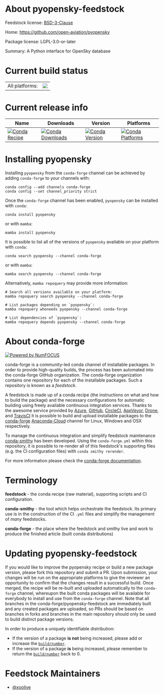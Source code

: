 About pyopensky-feedstock
=========================

Feedstock license: [BSD-3-Clause](https://github.com/conda-forge/pyopensky-feedstock/blob/main/LICENSE.txt)

Home: https://github.com/open-aviation/pyopensky

Package license: LGPL-3.0-or-later

Summary: A Python interface for OpenSky database

Current build status
====================


<table><tr><td>All platforms:</td>
    <td>
      <a href="https://dev.azure.com/conda-forge/feedstock-builds/_build/latest?definitionId=20166&branchName=main">
        <img src="https://dev.azure.com/conda-forge/feedstock-builds/_apis/build/status/pyopensky-feedstock?branchName=main">
      </a>
    </td>
  </tr>
</table>

Current release info
====================

| Name | Downloads | Version | Platforms |
| --- | --- | --- | --- |
| [![Conda Recipe](https://img.shields.io/badge/recipe-pyopensky-green.svg)](https://anaconda.org/conda-forge/pyopensky) | [![Conda Downloads](https://img.shields.io/conda/dn/conda-forge/pyopensky.svg)](https://anaconda.org/conda-forge/pyopensky) | [![Conda Version](https://img.shields.io/conda/vn/conda-forge/pyopensky.svg)](https://anaconda.org/conda-forge/pyopensky) | [![Conda Platforms](https://img.shields.io/conda/pn/conda-forge/pyopensky.svg)](https://anaconda.org/conda-forge/pyopensky) |

Installing pyopensky
====================

Installing `pyopensky` from the `conda-forge` channel can be achieved by adding `conda-forge` to your channels with:

```
conda config --add channels conda-forge
conda config --set channel_priority strict
```

Once the `conda-forge` channel has been enabled, `pyopensky` can be installed with `conda`:

```
conda install pyopensky
```

or with `mamba`:

```
mamba install pyopensky
```

It is possible to list all of the versions of `pyopensky` available on your platform with `conda`:

```
conda search pyopensky --channel conda-forge
```

or with `mamba`:

```
mamba search pyopensky --channel conda-forge
```

Alternatively, `mamba repoquery` may provide more information:

```
# Search all versions available on your platform:
mamba repoquery search pyopensky --channel conda-forge

# List packages depending on `pyopensky`:
mamba repoquery whoneeds pyopensky --channel conda-forge

# List dependencies of `pyopensky`:
mamba repoquery depends pyopensky --channel conda-forge
```


About conda-forge
=================

[![Powered by
NumFOCUS](https://img.shields.io/badge/powered%20by-NumFOCUS-orange.svg?style=flat&colorA=E1523D&colorB=007D8A)](https://numfocus.org)

conda-forge is a community-led conda channel of installable packages.
In order to provide high-quality builds, the process has been automated into the
conda-forge GitHub organization. The conda-forge organization contains one repository
for each of the installable packages. Such a repository is known as a *feedstock*.

A feedstock is made up of a conda recipe (the instructions on what and how to build
the package) and the necessary configurations for automatic building using freely
available continuous integration services. Thanks to the awesome service provided by
[Azure](https://azure.microsoft.com/en-us/services/devops/), [GitHub](https://github.com/),
[CircleCI](https://circleci.com/), [AppVeyor](https://www.appveyor.com/),
[Drone](https://cloud.drone.io/welcome), and [TravisCI](https://travis-ci.com/)
it is possible to build and upload installable packages to the
[conda-forge](https://anaconda.org/conda-forge) [Anaconda-Cloud](https://anaconda.org/)
channel for Linux, Windows and OSX respectively.

To manage the continuous integration and simplify feedstock maintenance
[conda-smithy](https://github.com/conda-forge/conda-smithy) has been developed.
Using the ``conda-forge.yml`` within this repository, it is possible to re-render all of
this feedstock's supporting files (e.g. the CI configuration files) with ``conda smithy rerender``.

For more information please check the [conda-forge documentation](https://conda-forge.org/docs/).

Terminology
===========

**feedstock** - the conda recipe (raw material), supporting scripts and CI configuration.

**conda-smithy** - the tool which helps orchestrate the feedstock.
                   Its primary use is in the construction of the CI ``.yml`` files
                   and simplify the management of *many* feedstocks.

**conda-forge** - the place where the feedstock and smithy live and work to
                  produce the finished article (built conda distributions)


Updating pyopensky-feedstock
============================

If you would like to improve the pyopensky recipe or build a new
package version, please fork this repository and submit a PR. Upon submission,
your changes will be run on the appropriate platforms to give the reviewer an
opportunity to confirm that the changes result in a successful build. Once
merged, the recipe will be re-built and uploaded automatically to the
`conda-forge` channel, whereupon the built conda packages will be available for
everybody to install and use from the `conda-forge` channel.
Note that all branches in the conda-forge/pyopensky-feedstock are
immediately built and any created packages are uploaded, so PRs should be based
on branches in forks and branches in the main repository should only be used to
build distinct package versions.

In order to produce a uniquely identifiable distribution:
 * If the version of a package **is not** being increased, please add or increase
   the [``build/number``](https://docs.conda.io/projects/conda-build/en/latest/resources/define-metadata.html#build-number-and-string).
 * If the version of a package **is** being increased, please remember to return
   the [``build/number``](https://docs.conda.io/projects/conda-build/en/latest/resources/define-metadata.html#build-number-and-string)
   back to 0.

Feedstock Maintainers
=====================

* [@xoolive](https://github.com/xoolive/)

